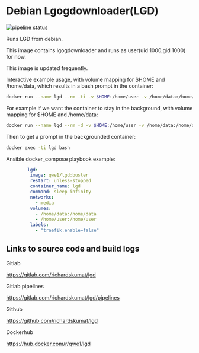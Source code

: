 # Debian Lgogdownloader(LGD)

[![pipeline status](https://gitlab.com/richardskumat/lgd/badges/master/pipeline.svg)](https://gitlab.com/richardskumat/lgd/commits/master)

Runs LGD from debian.

This image contains lgogdownloader and runs as user(uid 1000,gid 1000) for now.

This image is updated frequently.

Interactive example usage, with volume mapping for $HOME and /home/data, which
results in a bash prompt in the container:

```bash
docker run --name lgd --rm -ti -v $HOME:/home/user -v /home/data:/home/data qwe1/lgd bash
```

For example if we want the container to stay in the background, with volume mapping for $HOME and /home/data:

```bash
docker run --name lgd --rm -d -v $HOME:/home/user -v /home/data:/home/data qwe1/lgd sleep infinity
```

Then to get a prompt in the backgrounded container:

```bash
docker exec -ti lgd bash
```

Ansible docker_compose playbook example:

```yaml
        lgd:
         image: qwe1/lgd:buster
         restart: unless-stopped
         container_name: lgd
         command: sleep infinity
         networks:
           - media
         volumes:
           - /home/data:/home/data
           - /home/user:/home/user
         labels:
           - "traefik.enable=false"
```

## Links to source code and build logs

Gitlab

https://gitlab.com/richardskumat/lgd

Gitlab pipelines

https://gitlab.com/richardskumat/lgd/pipelines

Github

https://github.com/richardskumat/lgd

Dockerhub

https://hub.docker.com/r/qwe1/lgd
